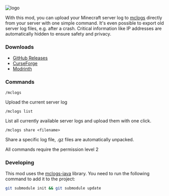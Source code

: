 ![logo](https://mclo.gs/img/logo.png)

With this mod, you can upload your Minecraft server log to [mclogs](https://mclo.gs) directly from your server
with one simple command. It's even possible to export old server log files, e.g. after a crash. Critical information
like IP addresses are automatically hidden to ensure safety and privacy.

### Downloads
- [GitHub Releases](https://github.com/aternosorg/mclogs-fabric/releases)
- [CurseForge](https://www.curseforge.com/minecraft/mc-mods/mc-logs)
- [Modrinth](https://modrinth.com/mod/mclogs)

### Commands
```
/mclogs
```
Upload the current server log

```
/mclogs list
```
List all currently available server logs and upload them with one click.
```
/mclogs share <filename>
```
Share a specific log file, .gz files are automatically unpacked.

All commands require the permission level 2

### Developing
This mod uses the [mclogs-java](https://github.com/aternosorg/mclogs-java) library.
You need to run the following command to add it to the project:
```bash
git submodule init && git submodule update
```